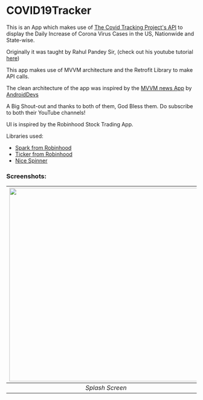 # COVID19Tracker
This is an App which makes use of [The Covid Tracking Project's API](https://covidtracking.com/) to display the Daily Increase of Corona Virus Cases in the US,
Nationwide and State-wise. 

Originally it was taught by Rahul Pandey Sir, (check out his youtube tutorial [here](https://www.youtube.com/playlist?list=PL7NYbSE8uaBB1EiPYScD66ZVWyu6cOyrR))

This app makes use of MVVM architecture and the Retrofit Library to make API calls.

The clean architecture of the app was inspired by the [MVVM news App](https://www.youtube.com/playlist?list=PLQkwcJG4YTCRF8XiCRESq1IFFW8COlxYJ) 
by [AndroidDevs](https://github.com/androiddevs18/MVVMNewsApp)

A Big Shout-out and thanks to both of them, God Bless them. Do subscribe to both their YouTube channels!

UI is inspired by the Robinhood Stock Trading App.

Libraries used:
- [Spark from Robinhood](https://github.com/robinhood/spark)
- [Ticker from Robinhood](https://github.com/robinhood/ticker)
- [Nice Spinner](https://github.com/arcadefire/nice-spinner)

### Screenshots:<br/>
|<img src="https://github.com/Clay-CL/COVID19Tracker/blob/master/imgs/Splash%20Screen.png" height="512px"/>|<img src="https://github.com/Clay-CL/COVID19Tracker/blob/master/imgs/Splash%20Screen.png" height="512px"/>|
|:--:|:--:|
|*Splash Screen*|*Main Fragment*|
